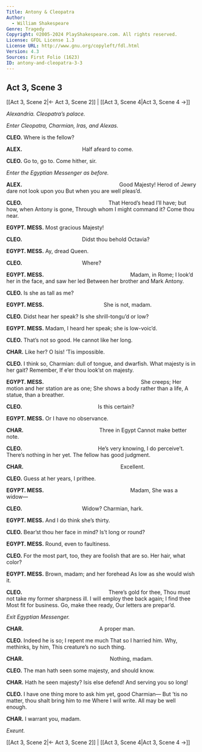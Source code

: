 ```yaml
---
Title: Antony & Cleopatra
Author: 
  - William Shakespeare
Genre: Tragedy
Copyright: ©2005-2024 PlayShakespeare.com. All rights reserved.
License: GFDL License 1.3
License URL: http://www.gnu.org/copyleft/fdl.html
Version: 4.3
Sources: First Folio (1623)
ID: antony-and-cleopatra-3-3
---
```


## Act 3, Scene 3
[[Act 3, Scene 2|← Act 3, Scene 2]] | [[Act 3, Scene 4|Act 3, Scene 4 →]]

*Alexandria. Cleopatra’s palace.*

*Enter Cleopatra, Charmian, Iras, and Alexas.*

**CLEO.**
Where is the fellow?

**ALEX.**
           Half afeard to come.

**CLEO.**
Go to, go to. Come hither, sir.

*Enter the Egyptian Messenger as before.*

**ALEX.**
                  Good Majesty!
Herod of Jewry dare not look upon you
But when you are well pleas’d.

**CLEO.**
                That Herod’s head
I’ll have; but how, when Antony is gone,
Through whom I might command it? Come thou near.

**EGYPT. MESS.**
Most gracious Majesty!

**CLEO.**
           Didst thou behold Octavia?

**EGYPT. MESS.**
Ay, dread Queen.

**CLEO.**
           Where?

**EGYPT. MESS.**
                Madam, in Rome;
I look’d her in the face, and saw her led
Between her brother and Mark Antony.

**CLEO.**
Is she as tall as me?

**EGYPT. MESS.**
           She is not, madam.

**CLEO.**
Didst hear her speak? Is she shrill-tongu’d or low?

**EGYPT. MESS.**
Madam, I heard her speak; she is low-voic’d.

**CLEO.**
That’s not so good. He cannot like her long.

**CHAR.**
Like her? O Isis! ’Tis impossible.

**CLEO.**
I think so, Charmian: dull of tongue, and dwarfish.
What majesty is in her gait? Remember,
If e’er thou look’st on majesty.

**EGYPT. MESS.**
                  She creeps;
Her motion and her station are as one;
She shows a body rather than a life,
A statue, than a breather.

**CLEO.**
              Is this certain?

**EGYPT. MESS.**
Or I have no observance.

**CHAR.**
              Three in Egypt
Cannot make better note.

**CLEO.**
              He’s very knowing,
I do perceive’t. There’s nothing in her yet.
The fellow has good judgment.

**CHAR.**
                  Excellent.

**CLEO.**
Guess at her years, I prithee.

**EGYPT. MESS.**
                Madam,
She was a widow⁠—

**CLEO.**
           Widow? Charmian, hark.

**EGYPT. MESS.**
And I do think she’s thirty.

**CLEO.**
Bear’st thou her face in mind? Is’t long or round?

**EGYPT. MESS.**
Round, even to faultiness.

**CLEO.**
For the most part, too, they are foolish that are so.
Her hair, what color?

**EGYPT. MESS.**
Brown, madam; and her forehead
As low as she would wish it.

**CLEO.**
                There’s gold for thee,
Thou must not take my former sharpness ill.
I will employ thee back again; I find thee
Most fit for business. Go, make thee ready,
Our letters are prepar’d.

*Exit Egyptian Messenger.*

**CHAR.**
              A proper man.

**CLEO.**
Indeed he is so; I repent me much
That so I harried him. Why, methinks, by him,
This creature’s no such thing.

**CHAR.**
                Nothing, madam.

**CLEO.**
The man hath seen some majesty, and should know.

**CHAR.**
Hath he seen majesty? Isis else defend!
And serving you so long!

**CLEO.**
I have one thing more to ask him yet, good Charmian⁠—
But ’tis no matter, thou shalt bring him to me
Where I will write. All may be well enough.

**CHAR.**
I warrant you, madam.

*Exeunt.*

[[Act 3, Scene 2|← Act 3, Scene 2]] | [[Act 3, Scene 4|Act 3, Scene 4 →]]